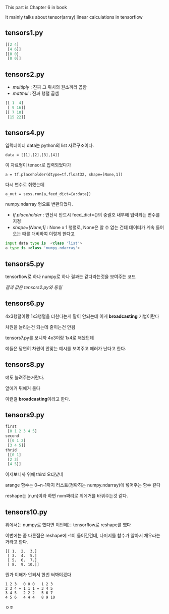 This part is Chapter 6 in book

It mainly talks about tensor(array) linear calculations in tensorflow

## tensors1.py

~~~python
[[2 4]
 [4 6]]
[[0 0]
 [0 0]]
~~~

## tensors2.py

* *multiply* : 진짜 그 위치의 원소끼리 곱함
* *matmul* : 진짜 행렬 곱셈

~~~python
[[ 1  4]
 [ 9 16]]
[[ 7 10]
 [15 22]]
~~~

## tensors4.py

입력데이터 data는 python의 list 자료구조이다.
```
data = [[1],[2],[3],[4]]
```
이 자료형이 tensor로 입력되었다가
```
a = tf.placeholder(dtype=tf.float32, shape=[None,1])
```
다시 변수로 취했는데
```
a_out = sess.run(a,feed_dict={a:data})
```
numpy.ndarray 형으로 변환되었다.

* *tf.placeholder* : 연산시 반드시 feed_dict={}의 중괄호 내부에 입력되는 변수를 지정
* *shape=[None,1]* : None x 1 행렬로, None은 알 수 없는 건데 데이터가 계속 들어오는 때를 대비하여 이렇게 한다고 

~~~python
input data type is  <class 'list'>
a type is <class 'numpy.ndarray'>
~~~

## tensors5.py

tensorflow로 하나 numpy로 하나 결과는 같다라는것을 보여주는 코드

*결과 값은 tensors2.py와 동일*

## tensors6.py

4x3행렬이랑 1x3행렬을 더한다는게 말이 안되는데 이게 **broadcasting** 기법이란다

차원을 늘리는건 되는데 줄이는건 안됨

tensors7.py를 보니까 4x3이랑 1x4로 해놨던데

얘들은 당연히 차원이 안맞는 예시를 보여주고 에러가 난다고 한다.

## tensors8.py

얘도 늘려주는거란다.

앞에거 뒤에거 둘다

이런걸 **broadcasting**이라고 한다.

## tensors9.py


~~~python
first 
 [0 1 2 3 4 5]
second 
 [[0 1 2]
 [3 4 5]]
thrid 
 [[0 1]
 [2 3]
 [4 5]]
~~~

이제보니까 위에 third 오타났네

arange 함수는 0~n-1까지 리스트(정확히는 numpy.ndarray)에 넣어주는 함수 같다

reshape는 [n,m]이라 하면 nxm짜리로 위에거를 바꿔주는것 같다.


## tensors10.py

위에서는 numpy로 했다면 이번에는 tensorflow로 reshape를 했다

이번에는 좀 다른점은 reshape에 -1이 들어간건데, 나머지를 함수가 알아서 채우라는 거라고 한다.

```
[[ 1.  2.  3.]
 [ 3.  4.  5.]
 [ 5.  6.  7.]
 [ 8.  9. 10.]]
```

뭔가 이해가 안되서 한번 써봐야겠다

```
1 2 3   0 0 0   1 2 3
2 3 4 + 1 1 1 = 3 4 5
3 4 5   2 2 2   5 6 7
4 5 6   4 4 4   8 9 10
```

ㅇㅎ
